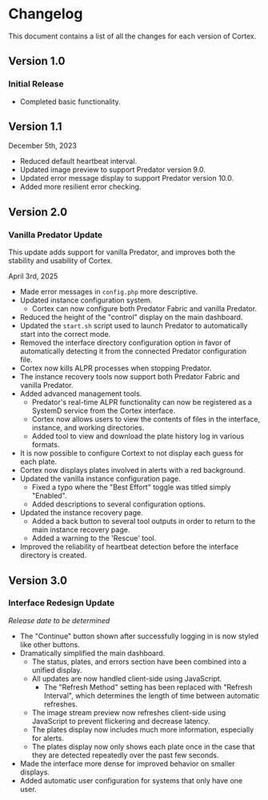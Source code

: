 # Changelog

This document contains a list of all the changes for each version of Cortex.


## Version 1.0 

### Initial Release

- Completed basic functionality.


## Version 1.1

December 5th, 2023

- Reduced default heartbeat interval.
- Updated image preview to support Predator version 9.0.
- Updated error message display to support Predator version 10.0.
- Added more resilient error checking.


## Version 2.0

### Vanilla Predator Update

This update adds support for vanilla Predator, and improves both the stability and usability of Cortex.

April 3rd, 2025

- Made error messages in `config.php` more descriptive.
- Updated instance configuration system.
    - Cortex can now configure both Predator Fabric and vanilla Predator.
- Reduced the height of the "control" display on the main dashboard.
- Updated the `start.sh` script used to launch Predator to automatically start into the correct mode.
- Removed the interface directory configuration option in favor of automatically detecting it from the connected Predator configuration file.
- Cortex now kills ALPR processes when stopping Predator.
- The instance recovery tools now support both Predator Fabric and vanilla Predator.
- Added advanced management tools.
    - Predator's real-time ALPR functionality can now be registered as a SystemD service from the Cortex interface.
    - Cortex now allows users to view the contents of files in the interface, instance, and working directories.
    - Added tool to view and download the plate history log in various formats.
- It is now possible to configure Cortext to not display each guess for each plate.
- Cortex now displays plates involved in alerts with a red background.
- Updated the vanilla instance configuration page.
    - Fixed a typo where the "Best Effort" toggle was titled simply "Enabled".
    - Added descriptions to several configuration options.
- Updated the instance recovery page.
    - Added a back button to several tool outputs in order to return to the main instance recovery page.
    - Added a warning to the 'Rescue' tool.
- Improved the reliability of heartbeat detection before the interface directory is created.


## Version 3.0

### Interface Redesign Update

*Release date to be determined*

- The "Continue" button shown after successfully logging in is now styled like other buttons.
- Dramatically simplified the main dashboard.
    - The status, plates, and errors section have been combined into a unified display.
    - All updates are now handled client-side using JavaScript.
        - The "Refresh Method" setting has been replaced with "Refresh Interval", which determines the length of time between automatic refreshes.
    - The image stream preview now refreshes client-side using JavaScript to prevent flickering and decrease latency.
    - The plates display now includes much more information, especially for alerts.
    - The plates display now only shows each plate once in the case that they are detected repeatedly over the past few seconds.
- Made the interface more dense for improved behavior on smaller displays.
- Added automatic user configuration for systems that only have one user.
